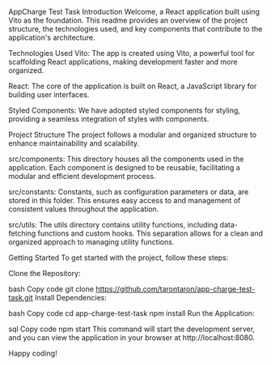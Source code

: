 AppCharge Test Task
Introduction
Welcome, a React application built using Vito as the foundation. This readme provides an overview of the project structure, the technologies used, and key components that contribute to the application's architecture.

Technologies Used
Vito: The app is created using Vito, a powerful tool for scaffolding React applications, making development faster and more organized.

React: The core of the application is built on React, a JavaScript library for building user interfaces.

Styled Components: We have adopted styled components for styling, providing a seamless integration of styles with components.

Project Structure
The project follows a modular and organized structure to enhance maintainability and scalability.

src/components: This directory houses all the components used in the application. Each component is designed to be reusable, facilitating a modular and efficient development process.

src/constants: Constants, such as configuration parameters or data, are stored in this folder. This ensures easy access to and management of consistent values throughout the application.

src/utils: The utils directory contains utility functions, including data-fetching functions and custom hooks. This separation allows for a clean and organized approach to managing utility functions.

Getting Started
To get started with the project, follow these steps:

Clone the Repository:

bash
Copy code
git clone https://github.com/tarontaron/app-charge-test-task.git
Install Dependencies:

bash
Copy code
cd app-charge-test-task
npm install
Run the Application:

sql
Copy code
npm start
This command will start the development server, and you can view the application in your browser at http://localhost:8080.

Happy coding!





